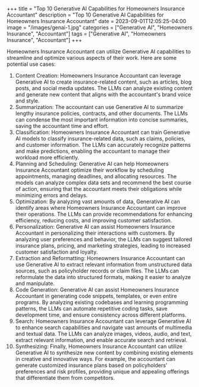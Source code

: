 +++
title = "Top 10 Generative AI Capabilities for Homeowners Insurance Accountant"
description = "Top 10 Generative AI Capabilities for Homeowners Insurance Accountant"
date = 2023-09-01T12:05:25-04:00
image = "/images/genai-1.jpg"
categories = ["Generative AI", "Homeowners Insurance", "Accountant"]
tags = ["Generative AI", "Homeowners Insurance", "Accountant"]
+++

Homeowners Insurance Accountant can utilize Generative AI capabilities to streamline and optimize various aspects of their work. Here are some potential use cases:

1. Content Creation: Homeowners Insurance Accountant can leverage Generative AI to create insurance-related content, such as articles, blog posts, and social media updates. The LLMs can analyze existing content and generate new content that aligns with the accountant's brand voice and style.
2. Summarization: The accountant can use Generative AI to summarize lengthy insurance policies, contracts, and other documents. The LLMs can condense the most important information into concise summaries, saving the accountant time and effort.
3. Classification: Homeowners Insurance Accountant can train Generative AI models to classify insurance-related data, such as claims, policies, and customer information. The LLMs can accurately recognize patterns and make predictions, enabling the accountant to manage their workload more efficiently.
4. Planning and Scheduling: Generative AI can help Homeowners Insurance Accountant optimize their workflow by scheduling appointments, managing deadlines, and allocating resources. The models can analyze complex data sets and recommend the best course of action, ensuring that the accountant meets their obligations while minimizing errors and delays.
5. Optimization: By analyzing vast amounts of data, Generative AI can identify areas where Homeowners Insurance Accountant can improve their operations. The LLMs can provide recommendations for enhancing efficiency, reducing costs, and improving customer satisfaction.
6. Personalization: Generative AI can assist Homeowners Insurance Accountant in personalizing their interactions with customers. By analyzing user preferences and behavior, the LLMs can suggest tailored insurance plans, pricing, and marketing strategies, leading to increased customer satisfaction and loyalty.
7. Extraction and Reformatting: Homeowners Insurance Accountant can use Generative AI to extract relevant information from unstructured data sources, such as policyholder records or claim files. The LLMs can reformulate the data into structured formats, making it easier to analyze and manipulate.
8. Code Generation: Generative AI can assist Homeowners Insurance Accountant in generating code snippets, templates, or even entire programs. By analyzing existing codebases and learning programming patterns, the LLMs can automate repetitive coding tasks, save development time, and ensure consistency across different platforms.
9. Search: Homeowners Insurance Accountant can leverage Generative AI to enhance search capabilities and navigate vast amounts of multimedia and textual data. The LLMs can analyze images, videos, audio, and text, extract relevant information, and enable accurate search and retrieval.
10. Synthesizing: Finally, Homeowners Insurance Accountant can utilize Generative AI to synthesize new content by combining existing elements in creative and innovative ways. For example, the accountant can generate customized insurance plans based on policyholders' preferences and risk profiles, providing unique and appealing offerings that differentiate them from competitors.